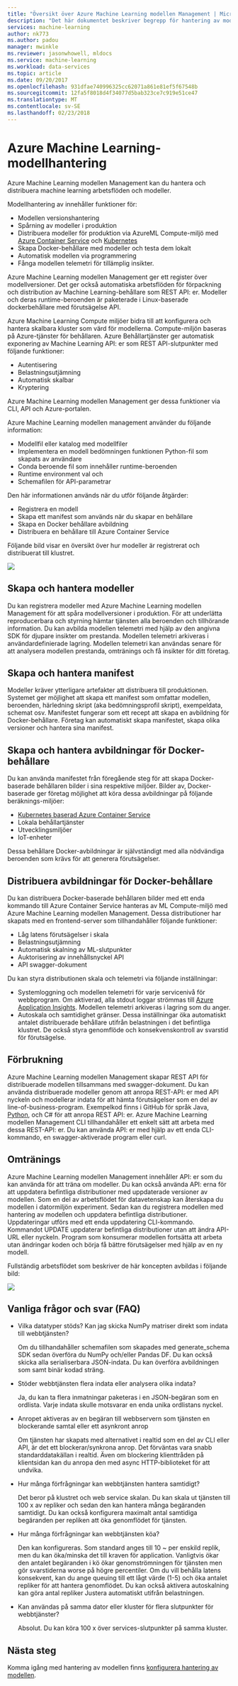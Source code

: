 ```yaml
---
title: "Översikt över Azure Machine Learning modellen Management | Microsoft Docs"
description: "Det här dokumentet beskriver begrepp för hantering av modellen för Azure Machine Learning."
services: machine-learning
author: nk773
ms.author: padou
manager: mwinkle
ms.reviewer: jasonwhowell, mldocs
ms.service: machine-learning
ms.workload: data-services
ms.topic: article
ms.date: 09/20/2017
ms.openlocfilehash: 931dfae740996325cc62071a861e81ef5f67548b
ms.sourcegitcommit: 12fa5f8018d4f34077d5bab323ce7c919e51ce47
ms.translationtype: MT
ms.contentlocale: sv-SE
ms.lasthandoff: 02/23/2018
---
```

# <a name="azure-machine-learning-model-management"></a>Azure Machine Learning-modellhantering

Azure Machine Learning modellen Management kan du hantera och distribuera machine learning arbetsflöden och modeller. 

Modellhantering av innehåller funktioner för:
- Modellen versionshantering
- Spårning av modeller i produktion
- Distribuera modeller för produktion via AzureML Compute-miljö med [Azure Container Service](https://azure.microsoft.com/services/container-service/) och [Kubernetes](https://docs.microsoft.com/azure/container-service/kubernetes/container-service-kubernetes-walkthrough)
- Skapa Docker-behållare med modeller och testa dem lokalt
- Automatisk modellen via programmering
- Fånga modellen telemetri för tillämplig insikter. 

Azure Machine Learning modellen Management ger ett register över modellversioner. Det ger också automatiska arbetsflöden för förpackning och distribution av Machine Learning-behållare som REST API: er. Modeller och deras runtime-beroenden är paketerade i Linux-baserade dockerbehållare med förutsägelse API. 

Azure Machine Learning Compute miljöer bidra till att konfigurera och hantera skalbara kluster som värd för modellerna. Compute-miljön baseras på Azure-tjänster för behållaren. Azure Behållartjänster ger automatisk exponering av Machine Learning API: er som REST API-slutpunkter med följande funktioner:

- Autentisering
- Belastningsutjämning
- Automatisk skalbar
- Kryptering

Azure Machine Learning modellen Management ger dessa funktioner via CLI, API och Azure-portalen. 

Azure Machine Learning modellen management använder du följande information:

 - Modellfil eller katalog med modellfiler
 - Implementera en modell bedömningen funktionen Python-fil som skapats av användare
 - Conda beroende fil som innehåller runtime-beroenden
 - Runtime environment val och 
 - Schemafilen för API-parametrar 

Den här informationen används när du utför följande åtgärder:

- Registrera en modell
- Skapa ett manifest som används när du skapar en behållare
- Skapa en Docker behållare avbildning
- Distribuera en behållare till Azure Container Service
 
Följande bild visar en översikt över hur modeller är registrerat och distribuerat till klustret. 

![](media/model-management-overview/modelmanagement.png)

## <a name="create-and-manage-models"></a>Skapa och hantera modeller 
Du kan registrera modeller med Azure Machine Learning modellen Management för att spåra modellversioner i produktion. För att underlätta reproducerbara och styrning hämtar tjänsten alla beroenden och tillhörande information. Du kan avbilda modellen telemetri med hjälp av den angivna SDK för djupare insikter om prestanda. Modellen telemetri arkiveras i användardefinierade lagring. Modellen telemetri kan användas senare för att analysera modellen prestanda, omtränings och få insikter för ditt företag.

## <a name="create-and-manage-manifests"></a>Skapa och hantera manifest 
Modeller kräver ytterligare artefakter att distribuera till produktionen. Systemet ger möjlighet att skapa ett manifest som omfattar modellen, beroenden, härledning skript (aka bedömningsprofil skript), exempeldata, schemat osv. Manifestet fungerar som ett recept att skapa en avbildning för Docker-behållare. Företag kan automatiskt skapa manifestet, skapa olika versioner och hantera sina manifest. 

## <a name="create-and-manage-docker-container-images"></a>Skapa och hantera avbildningar för Docker-behållare 
Du kan använda manifestet från föregående steg för att skapa Docker-baserade behållaren bilder i sina respektive miljöer. Bilder av, Docker-baserade ger företag möjlighet att köra dessa avbildningar på följande beräknings-miljöer:

- [Kubernetes baserad Azure Container Service](https://docs.microsoft.com/azure/container-service/kubernetes/container-service-kubernetes-walkthrough)
- Lokala behållartjänster
- Utvecklingsmiljöer
- IoT-enheter

Dessa behållare Docker-avbildningar är självständigt med alla nödvändiga beroenden som krävs för att generera förutsägelser. 

## <a name="deploy-docker-container-images"></a>Distribuera avbildningar för Docker-behållare 
Du kan distribuera Docker-baserade behållaren bilder med ett enda kommando till Azure Container Service hanteras av ML Compute-miljö med Azure Machine Learning modellen Management. Dessa distributioner har skapats med en frontend-server som tillhandahåller följande funktioner:

- Låg latens förutsägelser i skala
- Belastningsutjämning
- Automatisk skalning av ML-slutpunkter
- Auktorisering av innehållsnyckel API
- API swagger-dokument

Du kan styra distributionen skala och telemetri via följande inställningar:

- Systemloggning och modellen telemetri för varje servicenivå för webbprogram. Om aktiverad, alla stdout loggar strömmas till [Azure Application Insights](https://azure.microsoft.com/services/application-insights/). Modellen telemetri arkiveras i lagring som du anger. 
- Autoskala och samtidighet gränser. Dessa inställningar öka automatiskt antalet distribuerade behållare utifrån belastningen i det befintliga klustret. De också styra genomflöde och konsekvenskontroll av svarstid för förutsägelse.

## <a name="consumption"></a>Förbrukning 
Azure Machine Learning modellen Management skapar REST API för distribuerade modellen tillsammans med swagger-dokument. Du kan använda distribuerade modeller genom att anropa REST-API: er med API nyckeln och modellerar indata för att hämta förutsägelser som en del av line-of-business-program. Exempelkod finns i GitHub för språk Java, [Python](https://github.com/CortanaAnalyticsGallery-Int/digit-recognition-cnn-tf/blob/master/client.py), och C# för att anropa REST API: er. Azure Machine Learning modellen Management CLI tillhandahåller ett enkelt sätt att arbeta med dessa REST-API: er. Du kan använda API: er med hjälp av ett enda CLI-kommando, en swagger-aktiverade program eller curl. 

## <a name="retraining"></a>Omtränings 
Azure Machine Learning modellen Management innehåller API: er som du kan använda för att träna om modeller. Du kan också använda API: erna för att uppdatera befintliga distributioner med uppdaterade versioner av modellen. Som en del av arbetsflödet för datavetenskap kan återskapa du modellen i datormiljön experiment. Sedan kan du registrera modellen med hantering av modellen och uppdatera befintliga distributioner. Uppdateringar utförs med ett enda uppdatering CLI-kommando. Kommandot UPDATE uppdaterar befintliga distributioner utan att ändra API-URL eller nyckeln. Program som konsumerar modellen fortsätta att arbeta utan ändringar koden och börja få bättre förutsägelser med hjälp av en ny modell.

Fullständig arbetsflödet som beskriver de här koncepten avbildas i följande bild:

![](media/model-management-overview/modelmanagementworkflow.png)

## <a name="frequently-asked-questions-faq"></a>Vanliga frågor och svar (FAQ) 
- Vilka datatyper stöds? Kan jag skicka NumPy matriser direkt som indata till webbtjänsten?

   Om du tillhandahåller schemafilen som skapades med generate_schema SDK sedan överföra du NumPy och/eller Pandas DF. Du kan också skicka alla serialiserbara JSON-indata. Du kan överföra avbildningen som samt binär kodad sträng.

- Stöder webbtjänsten flera indata eller analysera olika indata? 

   Ja, du kan ta flera inmatningar paketeras i en JSON-begäran som en ordlista. Varje indata skulle motsvarar en enda unika ordlistans nyckel.

- Anropet aktiveras av en begäran till webbservern som tjänsten en blockerande samtal eller ett asynkront anrop

   Om tjänsten har skapats med alternativet i realtid som en del av CLI eller API, är det ett blockerar/synkrona anrop. Det förväntas vara snabb standarddatakällan i realtid. Även om blockering klienttråden på klientsidan kan du anropa den med async HTTP-biblioteket för att undvika.

- Hur många förfrågningar kan webbtjänsten hantera samtidigt?

   Det beror på klustret och web service skalan. Du kan skala ut tjänsten till 100 x av repliker och sedan den kan hantera många begäranden samtidigt. Du kan också konfigurera maximalt antal samtidiga begäranden per repliken att öka genomflödet för tjänsten.

- Hur många förfrågningar kan webbtjänsten köa?

   Den kan konfigureras. Som standard anges till 10 ~ per enskild replik, men du kan öka/minska det till kraven för application. Vanligtvis ökar den antalet begäranden i kö ökar genomströmningen för tjänsten men gör svarstiderna worse på högre percentiler. Om du vill behålla latens konsekvent, kan du ange queuing till ett lågt värde (1-5) och öka antalet repliker för att hantera genomflödet. Du kan också aktivera autoskalning kan göra antal repliker Justera automatiskt utifrån belastningen. 

- Kan användas på samma dator eller kluster för flera slutpunkter för webbtjänster?

   Absolut. Du kan köra 100 x över services-slutpunkter på samma kluster. 

## <a name="next-steps"></a>Nästa steg
Komma igång med hantering av modellen finns [konfigurera hantering av modellen](deployment-setup-configuration.md).
